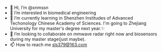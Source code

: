 - 👋 Hi, I’m @xnmssn
- 👀 I’m interested in biomedical engineering
- 🌱 I’m currently learning in Shenzhen Institudes of Advanced Techonology Chinese Academy of Sciences. I'm going to Zhejiang University for my master's degree next year.✨
- 💞️ I’m looking to collaborate on mmwave radar right now and biosensors during my master stage(just maybe).
- 📫 How to reach me sls379@163.com

<!---
xnmssn/xnmssn is a ✨ special  repository because its `README.md` (this file) appears on your GitHub profile.
You can click the Preview link to take a look at your changes.
--->
